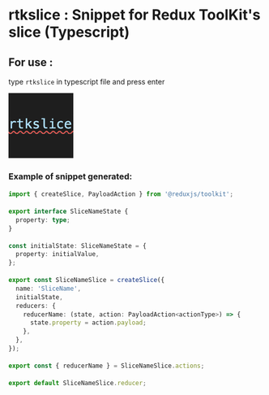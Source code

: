 # rtkslice : Snippet for Redux ToolKit's slice (Typescript)

## For use : 
type ```rtkslice``` in typescript file and press enter

![Screenshot of rtkslice](rtkslice.png "rtkslice")

### Example of snippet generated: 
```typescript
import { createSlice, PayloadAction } from '@reduxjs/toolkit';

export interface SliceNameState {
  property: type;
}

const initialState: SliceNameState = {
  property: initialValue,
};

export const SliceNameSlice = createSlice({
  name: 'SliceName',
  initialState,
  reducers: {
    reducerName: (state, action: PayloadAction<actionType>) => {
      state.property = action.payload;
    },
  },
});

export const { reducerName } = SliceNameSlice.actions;

export default SliceNameSlice.reducer;
```

